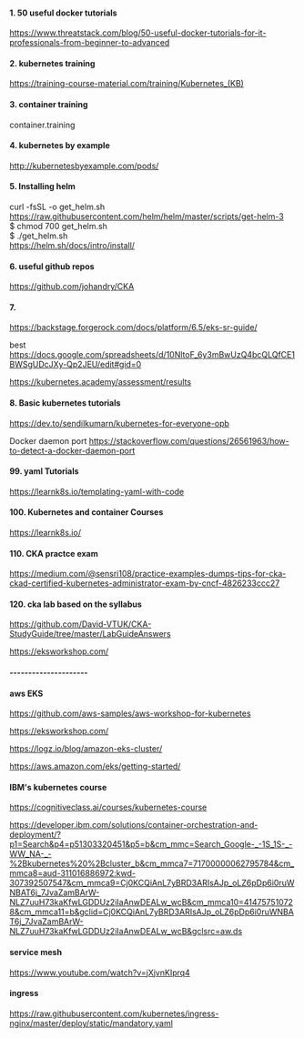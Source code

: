 #### 1. 50 useful docker tutorials
https://www.threatstack.com/blog/50-useful-docker-tutorials-for-it-professionals-from-beginner-to-advanced


#### 2. kubernetes training
https://training-course-material.com/training/Kubernetes_(KB)


#### 3. container training

container.training


#### 4. kubernetes by example
http://kubernetesbyexample.com/pods/


#### 5. Installing helm
curl -fsSL -o get_helm.sh https://raw.githubusercontent.com/helm/helm/master/scripts/get-helm-3 \
$ chmod 700 get_helm.sh \
$ ./get_helm.sh \
https://helm.sh/docs/intro/install/ 


#### 6. useful github repos
https://github.com/johandry/CKA

#### 7. 
https://backstage.forgerock.com/docs/platform/6.5/eks-sr-guide/

best 
https://docs.google.com/spreadsheets/d/10NltoF_6y3mBwUzQ4bcQLQfCE1BWSgUDcJXy-Qp2JEU/edit#gid=0


https://kubernetes.academy/assessment/results


#### 8. Basic kubernetes tutorials

https://dev.to/sendilkumarn/kubernetes-for-everyone-opb

Docker daemon port 
https://stackoverflow.com/questions/26561963/how-to-detect-a-docker-daemon-port

#### 99. yaml Tutorials
https://learnk8s.io/templating-yaml-with-code


#### 100. Kubernetes and container Courses
https://learnk8s.io/

#### 110. CKA practce exam 
https://medium.com/@sensri108/practice-examples-dumps-tips-for-cka-ckad-certified-kubernetes-administrator-exam-by-cncf-4826233ccc27

#### 120. cka lab based on the syllabus
https://github.com/David-VTUK/CKA-StudyGuide/tree/master/LabGuideAnswers

https://eksworkshop.com/



#### ---------------------
#### aws EKS
https://github.com/aws-samples/aws-workshop-for-kubernetes

https://eksworkshop.com/

https://logz.io/blog/amazon-eks-cluster/

https://aws.amazon.com/eks/getting-started/

#### IBM's kubernetes course
https://cognitiveclass.ai/courses/kubernetes-course

https://developer.ibm.com/solutions/container-orchestration-and-deployment/?p1=Search&p4=p51303320451&p5=b&cm_mmc=Search_Google-_-1S_1S-_-WW_NA-_-%2Bkubernetes%20%2Bcluster_b&cm_mmca7=71700000062795784&cm_mmca8=aud-311016886972:kwd-307392507547&cm_mmca9=Cj0KCQiAnL7yBRD3ARIsAJp_oLZ6pDp6i0ruWNBAT6j_7JvaZamBArW-NLZ7uuH73kaKfwLGDDUz2iIaAnwDEALw_wcB&cm_mmca10=414757510728&cm_mmca11=b&gclid=Cj0KCQiAnL7yBRD3ARIsAJp_oLZ6pDp6i0ruWNBAT6j_7JvaZamBArW-NLZ7uuH73kaKfwLGDDUz2iIaAnwDEALw_wcB&gclsrc=aw.ds



#### service mesh
https://www.youtube.com/watch?v=jXjvnKIprq4




#### ingress
https://raw.githubusercontent.com/kubernetes/ingress-nginx/master/deploy/static/mandatory.yaml
